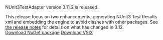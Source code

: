 NUnit3TestAdapter version 3.11.2 is released.

This release focus on two enhancements, generating NUnit3 Test Results xml and embedding the engine to avoid clashes with other packages.
See [the release notes](https://github.com/nunit/docs/wiki/Adapter-Release-Notes) for details on what has changed in 3.12.  
[Download NuGet package](https://www.nuget.org/packages/NUnit3TestAdapter/3.12.0)
[Download VSIX](https://marketplace.visualstudio.com/items?itemName=NUnitDevelopers.NUnit3TestAdapter)
